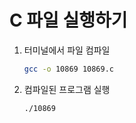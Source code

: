 # C 파일 실행하기
1. 터미널에서 파일 컴파일
    ```bash
    gcc -o 10869 10869.c
    ```
2. 컴파일된 프로그램 실행
    ```bash
    ./10869
    ```
